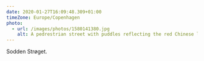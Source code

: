 ```yaml
---
date: 2020-01-27T16:09:48.309+01:00
timeZone: Europe/Copenhagen
photo:
  - url: /images/photos/1580141380.jpg
    alt: A pedrestrian street with puddles reflecting the red Chinese lantens hung overhead.
---
```

Sodden Strøget.

